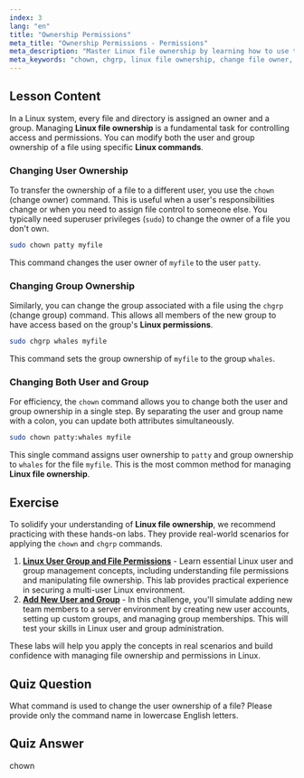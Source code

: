 ```yaml
---
index: 3
lang: "en"
title: "Ownership Permissions"
meta_title: "Ownership Permissions - Permissions"
meta_description: "Master Linux file ownership by learning how to use the chown and chgrp Linux commands. This Linux tutorial explains how to change user and group ownership for files, a key skill for managing Linux permissions."
meta_keywords: "chown, chgrp, linux file ownership, change file owner, change file group, linux permissions, linux commands, linux tutorial, linux guide, user ownership, group ownership"
---
```


## Lesson Content

In a Linux system, every file and directory is assigned an owner and a group. Managing **Linux file ownership** is a fundamental task for controlling access and permissions. You can modify both the user and group ownership of a file using specific **Linux commands**.

### Changing User Ownership

To transfer the ownership of a file to a different user, you use the `chown` (change owner) command. This is useful when a user's responsibilities change or when you need to assign file control to someone else. You typically need superuser privileges (`sudo`) to change the owner of a file you don't own.

```bash
sudo chown patty myfile
```

This command changes the user owner of `myfile` to the user `patty`.

### Changing Group Ownership

Similarly, you can change the group associated with a file using the `chgrp` (change group) command. This allows all members of the new group to have access based on the group's **Linux permissions**.

```bash
sudo chgrp whales myfile
```

This command sets the group ownership of `myfile` to the group `whales`.

### Changing Both User and Group

For efficiency, the `chown` command allows you to change both the user and group ownership in a single step. By separating the user and group name with a colon, you can update both attributes simultaneously.

```bash
sudo chown patty:whales myfile
```

This single command assigns user ownership to `patty` and group ownership to `whales` for the file `myfile`. This is the most common method for managing **Linux file ownership**.

## Exercise

To solidify your understanding of **Linux file ownership**, we recommend practicing with these hands-on labs. They provide real-world scenarios for applying the `chown` and `chgrp` commands.

1.  **[Linux User Group and File Permissions](https://labex.io/labs/linux-linux-user-group-and-file-permissions-18002)** - Learn essential Linux user and group management concepts, including understanding file permissions and manipulating file ownership. This lab provides practical experience in securing a multi-user Linux environment.
2.  **[Add New User and Group](https://labex.io/labs/linux-add-new-user-and-group-17987)** - In this challenge, you'll simulate adding new team members to a server environment by creating new user accounts, setting up custom groups, and managing group memberships. This will test your skills in Linux user and group administration.

These labs will help you apply the concepts in real scenarios and build confidence with managing file ownership and permissions in Linux.

## Quiz Question

What command is used to change the user ownership of a file? Please provide only the command name in lowercase English letters.

## Quiz Answer

chown
